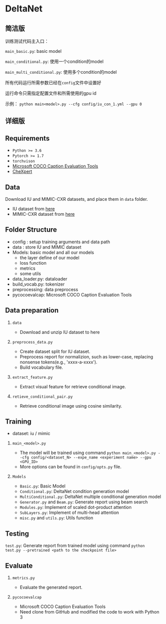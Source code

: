 # DeltaNet

## 简洁版
训练测试代码主入口：

`main_basic.py`: basic model

`main_conditional.py`: 使用一个condition的model

`main_multi_conditional.py`: 使用多个condition的model

所有代码运行所需参数已经在`config`文件中设置好

运行命令只需指定配置文件和所需使用的gpu id

示例：
`python main<model>.py --cfg config/iu_con_1.yml --gpu 0`


## 详细版

## Requirements
- `Python >= 3.6`
- `Pytorch >= 1.7`
- `torchvison`
- [Microsoft COCO Caption Evaluation Tools](https://github.com/tylin/coco-caption)
- [CheXpert](https://github.com/stanfordmlgroup/chexpert-labeler)

## Data

Download IU and MIMIC-CXR datasets, and place them in `data` folder.

- IU dataset from [here](https://iuhealth.org/find-medical-services/x-rays)
- MIMIC-CXR dataset from [here](https://physionet.org/content/mimic-cxr-jpg/2.0.0/)

## Folder Structure
- config : setup training arguments and data path
- data : store IU and MIMIC dataset
- Models: basic model and all our models
    - the layer define of our model 
    - loss function
    - metrics
    - some utils
- data_loader.py: dataloader
- build_vocab.py: tokenizer
- preprocessing: data preprocess
- pycocoevalcap: Microsoft COCO Caption Evaluation Tools

## Data preparation

1. `data`
    - Download and unzip IU dataset to here
    
2. `preprocess_data.py` 
    - Create dataset split for IU dataset. 
    - Preprocess report for normalizion, such as lower-case, replacing nonsense tokens(e.g., 'xxxx-a-xxxx').
    - Build vocabulary file.

3. `extract_feature.py`
    - Extract visual feature for retrieve conditional image.
    
4. `retieve_conditional_pair.py`
    - Retrieve conditional image using cosine similarity.
    
## Training
- dataset: iu / mimic

1. `main_<model>.py`
    - The model will be trained using command `python main_<model>.py --cfg config/<dataset_N> --expe_name <experiment name> --gpu <GPU_ID>`
    - More options can be found in `config/opts.py` file.

2. `Models`
    - `Basic.py`: Basic Model
    - `Conditional.py`: DeltaNet condition generation model
    - `MultiConditional.py`: DeltaNet multiple conditional generation model
    - `Generator.py` and `Beam.py`: Generate report using beam search
    - `Modules.py`: Implement of scaled dot-product attention
    - `SubLayers.py`: Implement of multi-head attention
    - `misc.py` and `utils.py`: Utils function

## Testing

`test.py`: Generate report from trained model using command `python test.py --pretrained <path to the checkpoint file>`

## Evaluate
   
1. `metrics.py`
    - Evaluate the generated report.
    
2. `pycocoevalcap`
    - Microsoft COCO Caption Evaluation Tools
    - Need clone from GitHub and modified the code to work with Python 3
    
